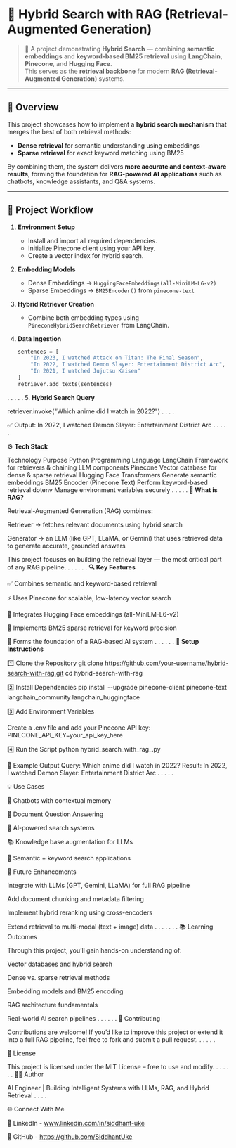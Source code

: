 # 🧠 Hybrid Search with RAG (Retrieval-Augmented Generation)


> 🚀 A project demonstrating **Hybrid Search** — combining **semantic embeddings** and **keyword-based BM25 retrieval** using **LangChain**, **Pinecone**, and **Hugging Face**.  
> This serves as the **retrieval backbone** for modern **RAG (Retrieval-Augmented Generation)** systems.

---

## 📘 Overview

This project showcases how to implement a **hybrid search mechanism** that merges the best of both retrieval methods:

- **Dense retrieval** for semantic understanding using embeddings  
- **Sparse retrieval** for exact keyword matching using BM25  

By combining them, the system delivers **more accurate and context-aware results**, forming the foundation for **RAG-powered AI applications** such as chatbots, knowledge assistants, and Q&A systems.

---

## 🧩 Project Workflow

1. **Environment Setup**
   - Install and import all required dependencies.
   - Initialize Pinecone client using your API key.
   - Create a vector index for hybrid search.

2. **Embedding Models**
   - Dense Embeddings → `HuggingFaceEmbeddings(all-MiniLM-L6-v2)`
   - Sparse Embeddings → `BM25Encoder()` from `pinecone-text`

3. **Hybrid Retriever Creation**
   - Combine both embedding types using `PineconeHybridSearchRetriever` from LangChain.

4. **Data Ingestion**
   ```python
   sentences = [
       "In 2023, I watched Attack on Titan: The Final Season",
       "In 2022, I watched Demon Slayer: Entertainment District Arc",
       "In 2021, I watched Jujutsu Kaisen"
   ]
   retriever.add_texts(sentences)
.
.
.
.
.
5.  **Hybrid Search Query**

retriever.invoke("Which anime did I watch in 2022?")
.
.
.
.

✅ Output:
In 2022, I watched Demon Slayer: Entertainment District Arc
.
.
.
.
.

⚙️ **Tech Stack**

Technology	               Purpose
Python	                   Programming Language
LangChain                  Framework for retrievers & chaining LLM components
Pinecone                 	 Vector database for dense & sparse retrieval
Hugging Face               Transformers	Generate semantic embeddings
BM25 Encoder               (Pinecone Text)	Perform keyword-based retrieval
dotenv	                   Manage environment variables securely
.
.
.
.
.
**🧠 What is RAG?**

Retrieval-Augmented Generation (RAG) combines:

Retriever → fetches relevant documents using hybrid search

Generator → an LLM (like GPT, LLaMA, or Gemini) that uses retrieved data to generate accurate, grounded answers

This project focuses on building the retrieval layer — the most critical part of any RAG pipeline.
.
.
.
.
.
.
**🔍 Key Features**

✅ Combines semantic and keyword-based retrieval

⚡ Uses Pinecone for scalable, low-latency vector search

🧠 Integrates Hugging Face embeddings (all-MiniLM-L6-v2)

🔧 Implements BM25 sparse retrieval for keyword precision

💬 Forms the foundation of a RAG-based AI system
.
.
.
.
.
.
**🧱 Setup Instructions**




1️⃣ Clone the Repository
git clone https://github.com/your-username/hybrid-search-with-rag.git
cd hybrid-search-with-rag



2️⃣ Install Dependencies
pip install --upgrade pinecone-client pinecone-text langchain_community langchain_huggingface



3️⃣ Add Environment Variables

Create a .env file and add your Pinecone API key:
PINECONE_API_KEY=your_api_key_here



4️⃣ Run the Script
python hybrid_search_with_rag_.py



🧾 Example Output
Query: Which anime did I watch in 2022?
Result: In 2022, I watched Demon Slayer: Entertainment District Arc
.
.
.
.
.

💡 Use Cases

🤖 Chatbots with contextual memory

🧾 Document Question Answering

🧠 AI-powered search systems

📚 Knowledge base augmentation for LLMs

🔎 Semantic + keyword search applications

🚀 Future Enhancements

Integrate with LLMs (GPT, Gemini, LLaMA) for full RAG pipeline

Add document chunking and metadata filtering

Implement hybrid reranking using cross-encoders

Extend retrieval to multi-modal (text + image) data
.
.
.
.
.
.
.
📚 Learning Outcomes

Through this project, you’ll gain hands-on understanding of:

Vector databases and hybrid search

Dense vs. sparse retrieval methods

Embedding models and BM25 encoding

RAG architecture fundamentals

Real-world AI search pipelines
.
.
.
.
.
.
🤝 Contributing

Contributions are welcome!
If you’d like to improve this project or extend it into a full RAG pipeline, feel free to fork and submit a pull request.
.
.
.
.
.

📄 License

This project is licensed under the MIT License – free to use and modify.
.
.
.
.
.
.
🧑‍💻 Author

AI Engineer | Building Intelligent Systems with LLMs, RAG, and Hybrid Retrieval
.
.
.
.

🌐 Connect With Me

💼 LinkedIn - www.linkedin.com/in/siddhant-uke

🐙 GitHub - https://github.com/SiddhantUke


